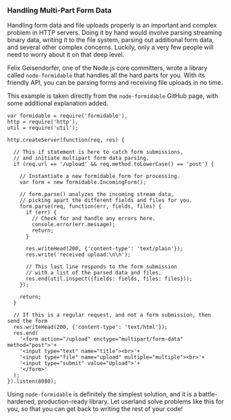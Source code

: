 ### Handling Multi-Part Form Data

Handling form data and file uploads properly is an important and complex problem in HTTP servers.  Doing it by hand would involve parsing streaming binary data, writing it to the file system, parsing out additional form data, and several other complex concerns. Luckily, only a very few people will need to worry about it on that deep level. 

Felix Geisendorfer, one of the Node.js core committers, wrote a library called `node-formidable` that handles all the hard parts for you. With its friendly API, you can be parsing forms and receiving file uploads in no time.

This example is taken directly from the `node-formidable` GitHub page, with some additional explanation added.

    var formidable = require('formidable'),
    http = require('http'),
    util = require('util');

    http.createServer(function(req, res) {
      
      // This if statement is here to catch form submissions, 
      // and initiate multipart form data parsing.     
      if (req.url == '/upload' && req.method.toLowerCase() == 'post') {
      
        // Instantiate a new formidable form for processing.
        var form = new formidable.IncomingForm();
        
        // form.parse() analyzes the incoming stream data, 
        // picking apart the different fields and files for you.
        form.parse(req, function(err, fields, files) {
          if (err) {
            // Check for and handle any errors here.
            console.error(err.message);
            return;
          }

          res.writeHead(200, {'content-type': 'text/plain'});
          res.write('received upload:\n\n');
                    
          // This last line responds to the form submission 
          // with a list of the parsed data and files.
          res.end(util.inspect({fields: fields, files: files}));
        });

        return;
      }

      // If this is a regular request, and not a form submission, then send the form
      res.writeHead(200, {'content-type': 'text/html'});
      res.end(
        '<form action="/upload" enctype="multipart/form-data" method="post">'+
        '<input type="text" name="title"><br>'+
        '<input type="file" name="upload" multiple="multiple"><br>'+
        '<input type="submit" value="Upload">'+
        '</form>'
      );
    }).listen(8080);

Using `node-formidable` is definitely the simplest solution, and it is a battle-hardened, production-ready library. Let userland solve problems like this for you, so that you can get back to writing the rest of your code!